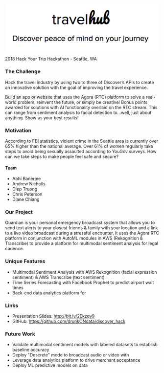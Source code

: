 <p align="center">
<img src="travel_hub.png" width=500>
  
2018 Hack Your Trip Hackathon - Seattle, WA

### The Challenge
Hack the travel industry by using two to three of Discover’s APIs to create an innovative solution with the goal of improving the travel experience.

Build an app or website that uses the Agora (RTC) platform to solve a real-world problem, reinvent the future, or simply be creative! Bonus points awarded for solutions with AI functionality overlaid on the RTC stream. This can range from sentiment analysis to facial detection to...well, just about anything. Show us your best results!

### Motivation
According to FBI statistics, violent crime in the Seattle area is currently over 65% higher than the national average. Over 61% of women regularly take steps to avoid being sexually assaulted according to YouGov surveys. How can we take steps to make people feel safe and secure?

#### Team
* Abhi Banerjee
* Andrew Nicholls
* Diep Truong
* Chris Peterson
* Diane Chiang

### Our Project
Guardian is your personal emergency broadcast system that allows you to send text alerts to your closest friends & family with your location and a link to a live video broadcast during a stressful encounter. It uses the Agora RTC platform in conjunction with AutoML modules in AWS (Rekognition & Transcribe) to provide a platform for multimodal sentiment analysis for legal cadence. 

### Unique Features
* Multimodal Sentiment Analysis with AWS Rekognition (facial expression sentiment) & AWS Transcribe (text sentiment)
* Time Series Forecasting with Facebook Prophet to predict airport wait times
* Back-end data analytics platform for 

### Links
- Presentation Slides: http://bit.ly/2Ekzqy9
- GitHub: https://github.com/drunkONdata/discover_hack

### Future Work
* Validate multimodal sentiment models with labeled datasets to establish baseline accuracy
* Deploy "Descrete" mode to broadcast audio or video with  
* Leverage data analytics platform to drive merchant acceptance
* Deploy ML predictive models on data
